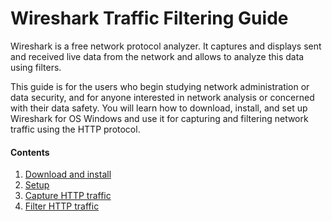 # Wireshark Traffic Filtering Guide

Wireshark is a free network protocol analyzer. It captures and displays sent and received live data from the network and allows to analyze this data using filters.

This guide is for the users who begin studying network administration or data security, and for anyone interested in network analysis or concerned with their data safety. You will learn how to download, install, and set up Wireshark for OS Windows and use it for capturing and filtering network traffic using the HTTP protocol.


#### Contents
1. [Download and install](/content/1._Download_and_install)
2. [Setup](/content/2._Setup)
3. [Capture HTTP traffic](/content/3._Capture_HTTP_traffic)
4. [Filter HTTP traffic](/content/4._Filter_HTTP_traffic)
